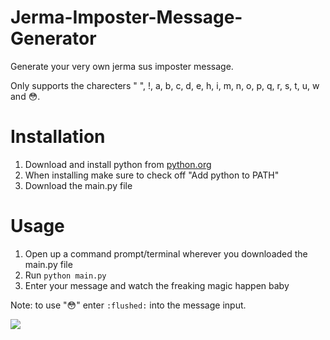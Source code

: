 # Jerma-Imposter-Message-Generator
Generate your very own jerma sus imposter message.

Only supports the charecters " ", !, a, b, c, d, e, h, i, m, n, o, p, q, r, s, t, u, w and 😳.

# Installation
1. Download and install python from [python.org](https://www.python.org/)
2. When installing make sure to check off "Add python to PATH"
3. Download the main.py file

# Usage
1. Open up a command prompt/terminal wherever you downloaded the main.py file
2. Run ```python main.py```
3. Enter your message and watch the freaking magic happen baby

Note: to use "😳" enter ```:flushed:``` into the message input.


![](https://i.imgur.com/txRMUHa.gif)
